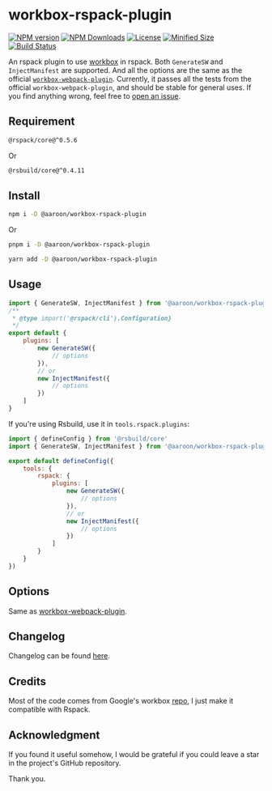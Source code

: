 # workbox-rspack-plugin

[![NPM version][npm-image]][npm-url] [![NPM Downloads][npm-download]][npm-url] [![License][license]][license-url] [![Minified Size][minified-size]][npm-url] [![Build Status][build-status]][github-actions]

An rspack plugin to use [workbox](https://developer.chrome.com/docs/workbox) in rspack. Both `GenerateSW` and `InjectManifest` are supported. And all the options are the same as the official [`workbox-webpack-plugin`](https://developer.chrome.com/docs/workbox/modules/workbox-webpack-plugin). Currently, it passes all the tests from the official `workbox-webpack-plugin`, and should be stable for general uses. If you find anything wrong, feel free to [open an issue](https://github.com/Clarkkkk/workbox-rspack-plugin/issues).

## Requirement
```sh
@rspack/core@^0.5.6
```

Or

```sh
@rsbuild/core@^0.4.11
```

## Install

```sh
npm i -D @aaroon/workbox-rspack-plugin
```

Or

```sh
pnpm i -D @aaroon/workbox-rspack-plugin
```

```sh
yarn add -D @aaroon/workbox-rspack-plugin
```

## Usage

```js
import { GenerateSW, InjectManifest } from '@aaroon/workbox-rspack-plugin'
/**
 * @type import('@rspack/cli').Configuration}
 */
export default {
    plugins: [
        new GenerateSW({
            // options
        }),
        // or
        new InjectManifest({
            // options
        })
    ]
}
```

If you're using Rsbuild, use it in `tools.rspack.plugins`:

```js
import { defineConfig } from '@rsbuild/core'
import { GenerateSW, InjectManifest } from '@aaroon/workbox-rspack-plugin'

export default defineConfig({
    tools: {
        rspack: {
            plugins: [
                new GenerateSW({
                    // options
                }),
                // or
                new InjectManifest({
                    // options
                })
            ]
        }
    }
})
```

## Options

Same as [workbox-webpack-plugin](https://developer.chrome.com/docs/workbox/modules/workbox-webpack-plugin).

## Changelog

Changelog can be found [here](https://github.com/Clarkkkk/workbox-rspack-plugin/blob/main/CHANGELOG.md).

## Credits

Most of the code comes from Google's workbox [repo](https://github.com/GoogleChrome/workbox), I just make it compatible with Rspack.

## Acknowledgment

If you found it useful somehow, I would be grateful if you could leave a star in the project's GitHub repository.

Thank you.

[npm-url]: https://www.npmjs.com/package/@aaroon/workbox-rspack-plugin
[npm-image]: https://badge.fury.io/js/@aaroon%2Fworkbox-rspack-plugin.svg
[npm-download]: https://img.shields.io/npm/dw/@aaroon/workbox-rspack-plugin
[license]: https://img.shields.io/github/license/Clarkkkk/workbox-rspack-plugin
[license-url]: https://github.com/Clarkkkk/workbox-rspack-plugin/blob/main/LICENSE.md
[minified-size]: https://img.shields.io/npm/unpacked-size/%40aaroon%2Fworkbox-rspack-plugin
[build-status]: https://img.shields.io/github/actions/workflow/status/Clarkkkk/workbox-rspack-plugin/.github%2Fworkflows%2Fpublish.yml
[github-actions]: https://github.com/Clarkkkk/workbox-rspack-plugin/actions
